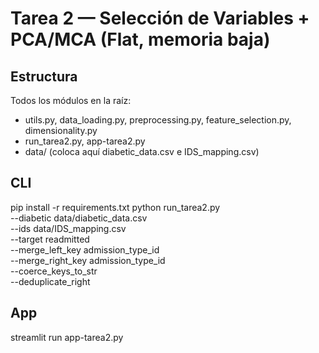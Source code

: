 # Tarea 2 — Selección de Variables + PCA/MCA (Flat, memoria baja)

## Estructura
Todos los módulos en la raíz:
- utils.py, data_loading.py, preprocessing.py, feature_selection.py, dimensionality.py
- run_tarea2.py, app-tarea2.py
- data/ (coloca aquí diabetic_data.csv e IDS_mapping.csv)

## CLI
pip install -r requirements.txt
python run_tarea2.py \
  --diabetic data/diabetic_data.csv \
  --ids data/IDS_mapping.csv \
  --target readmitted \
  --merge_left_key admission_type_id \
  --merge_right_key admission_type_id \
  --coerce_keys_to_str \
  --deduplicate_right

## App
streamlit run app-tarea2.py
